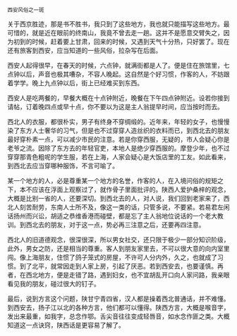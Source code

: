     西安风俗之一斑 

   关于西京胜迹，那是书不胜书，我只到了这些地方，我也就只能描写这些地方。最可惜的，就是近在眼前的终南山，我竟不曾去走一趟。这并不是愿意交臂失之，因为初到的时候，赶着要上甘肃，回来的时候，又遇到天气十分热，只好罢了。现在还有旅客到西安，应当知道的一些风俗，拉杂写在后面。

   西安人起得很早，在春天的时候，六点钟，就满街都是人了。便是住在旅馆里，七点钟以后，声音也极其嘈杂，不容人晚起。这自然是个好习惯，作客的人，不妨跟着学学。晚上九点钟以后，街上已经难买到东西。

   西安人是吃两餐的，早餐大概在十点钟附近，晚餐在下午四点钟附近。设若你接到请帖，订着晚四点或早十点，你不要以为这是主人翁提早时间，应当按时而去。

   西北人的衣服，都很朴实，男子有终身不穿绸缎的。近年来，年轻的女子，也慢慢染了东方人士奢华的习气，但是也不过穿穿人造丝织的衣料而已，到西北去的朋友最好穿朴素一点，可以减少市民的注意。若是你穿西服，无疑的，市人会疑心你是老爷之流。因除了东方去的年轻官吏，本地人是绝少穿西服的。摩登少年，也不过穿穿那青色粗呢的学生服，若在上海，人家会疑心是大饭店里的工友。如此看来，到西北去应当穿哪种服饰，不言可喻了。

   某一个地方的人，必是尊重某一个地方的名誉，作客的人，在入境问俗的规矩之下，本不应该在浮面上观察过了，就作骨子里面批评的。陕西人爱护桑梓的观念，大概是比别一省的人，还要深切。到西北去的人，对人说，我们回到老家来了，西北人刻苦耐劳，东南人士所不及，像这一类的话，只管多说，不要紧。若易君左闲话扬州而兴讼，胡适之恭维香港而碰壁，都是忘了主人翁地位说话的一个老大教训。到西北去的朋友，对于这一点，势必再三注意之后，还要再四注意。

   西北人的旧道德观念，很深很深，所以男女社交，还只限于极少一部分知识阶级，此外，男女之防，还是相当的尊重。客人到朋友家里去，不可以很大意的向内室里闯。像上海朋友，住惯了鸽子笼式的房屋，不许可人分内外，久之，也就成了习惯。到了北平，就常因走到人家上房，引起了厌恶。若到西安去，也要谨慎。再者，在西北地方，便是走错了路，遇到妇女，也不宜胡乱开口向人家问路，我亲眼看见我的朋友，碰过很大的钉子。

   最后，说到方言这个问题，陕甘宁青四省，汉人都是操着西北普通话，并不难懂。到西安去，扬子江以北的各种方言，他们都可以懂得。陕西方言，大概是喉音字，发出来最重，如我字，总念作鄂。舌尖音往往变成轻唇音，如水念作匪之类。大概知道这一点诀窍，陕西话是更容易了解了。

